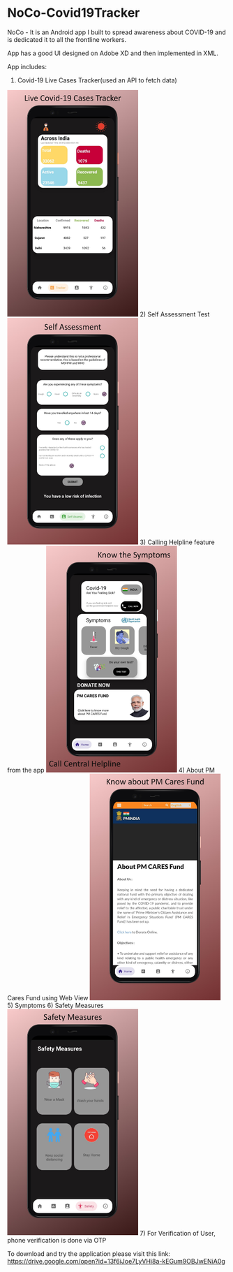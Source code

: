 # NoCo-Covid19Tracker

NoCo - It is an Android app I built to spread awareness about COVID-19 and is dedicated it to all the frontline workers.

App has a good UI designed on Adobe XD and then implemented in XML.

App includes:
1) Covid-19 Live Cases Tracker(used an API to fetch data)
<img src="ReadmeImages/ss2.jpg" width="300">
2) Self Assessment Test
<img src="ReadmeImages/ss3.jpg" width="300">
3) Calling Helpline feature from the app 
<img src="ReadmeImages/ss1.jpg" width="300">
4) About PM Cares Fund using Web View
<img src="ReadmeImages/ss5.jpg" width="300">
5) Symptoms
6) Safety Measures
<img src="ReadmeImages/ss4.jpg" width="300">
7) For Verification of User, phone verification is done via OTP

To download and try the application please visit this link:
https://drive.google.com/open?id=13f6iJoe7LyVHi8a-kEGum9OBJwENiA0g
